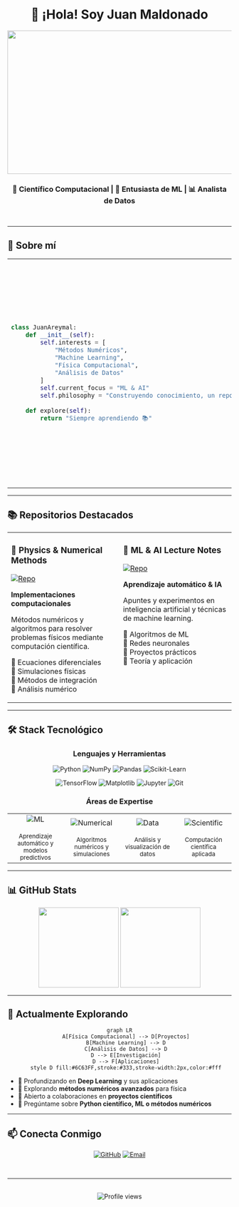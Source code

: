 <div align="center">

# 👋 ¡Hola! Soy Juan Maldonado

<img width="1280" height="322" alt="image" src="https://github.com/user-attachments/assets/a22eb203-e46a-4a40-888e-db72cb806f22" />

<br>

### 🔬 Científico Computacional | 🤖 Entusiasta de ML | 📊 Analista de Datos

<br>

---

</div>

## 🎯 Sobre mí

<table>
<tr>
<td width="50%">

```python
class JuanAreymal:
    def __init__(self):
        self.interests = [
            "Métodos Numéricos",
            "Machine Learning",
            "Física Computacional",
            "Análisis de Datos"
        ]
        self.current_focus = "ML & AI"
        self.philosophy = "Construyendo conocimiento, un repositorio a la vez 🚀"
    
    def explore(self):
        return "Siempre aprendiendo 📚"
```

</td>
<td width="50%">

### 💡 Mi Enfoque

Combino **física**, **matemáticas** y **programación** para resolver problemas complejos. Me apasiona transformar teoría en código funcional y explorar cómo el aprendizaje automático puede aplicarse a desafíos científicos.

</td>
</tr>
</table>

---

## 📚 Repositorios Destacados

<div align="center">

<table>
<tr>
<td width="50%" valign="top">

### 🧮 Physics & Numerical Methods
[![Repo](https://img.shields.io/badge/Ver_Repositorio-6C63FF?style=for-the-badge&logo=github&logoColor=white)](https://github.com/juareymal-ui/Physics_Numerical_Methods)

**Implementaciones computacionales**

Métodos numéricos y algoritmos para resolver problemas físicos mediante computación científica.

🔹 Ecuaciones diferenciales  
🔹 Simulaciones físicas  
🔹 Métodos de integración  
🔹 Análisis numérico  

</td>
<td width="50%" valign="top">

### 🤖 ML & AI Lecture Notes
[![Repo](https://img.shields.io/badge/Ver_Repositorio-ff6b6b?style=for-the-badge&logo=github&logoColor=white)](https://github.com/juareymal-ui/ML_AI_Lecture_Notes)

**Aprendizaje automático & IA**

Apuntes y experimentos en inteligencia artificial y técnicas de machine learning.

🔹 Algoritmos de ML  
🔹 Redes neuronales  
🔹 Proyectos prácticos  
🔹 Teoría y aplicación  

</td>
</tr>
</table>

</div>

---

## 🛠️ Stack Tecnológico

<div align="center">

### Lenguajes y Herramientas

<p>
<img src="https://img.shields.io/badge/Python-Scientific-4584b6?style=for-the-badge&logo=python&logoColor=white" alt="Python"/>
<img src="https://img.shields.io/badge/NumPy-013243?style=for-the-badge&logo=numpy&logoColor=white" alt="NumPy"/>
<img src="https://img.shields.io/badge/Pandas-150458?style=for-the-badge&logo=pandas&logoColor=white" alt="Pandas"/>
<img src="https://img.shields.io/badge/Scikit--Learn-F7931E?style=for-the-badge&logo=scikit-learn&logoColor=white" alt="Scikit-Learn"/>
</p>

<p>
<img src="https://img.shields.io/badge/TensorFlow-FF6F00?style=for-the-badge&logo=tensorflow&logoColor=white" alt="TensorFlow"/>
<img src="https://img.shields.io/badge/Matplotlib-11557c?style=for-the-badge&logo=python&logoColor=white" alt="Matplotlib"/>
<img src="https://img.shields.io/badge/Jupyter-F37626?style=for-the-badge&logo=jupyter&logoColor=white" alt="Jupyter"/>
<img src="https://img.shields.io/badge/Git-F05032?style=for-the-badge&logo=git&logoColor=white" alt="Git"/>
</p>

### Áreas de Expertise

<table>
<tr>
<td align="center" width="25%">
<img src="https://img.shields.io/badge/Machine-Learning-ff6b6b?style=for-the-badge" alt="ML"/>
<br><br>
<sub>Aprendizaje automático y modelos predictivos</sub>
</td>
<td align="center" width="25%">
<img src="https://img.shields.io/badge/Numerical-Methods-6C63FF?style=for-the-badge" alt="Numerical"/>
<br><br>
<sub>Algoritmos numéricos y simulaciones</sub>
</td>
<td align="center" width="25%">
<img src="https://img.shields.io/badge/Data-Analysis-4584b6?style=for-the-badge" alt="Data"/>
<br><br>
<sub>Análisis y visualización de datos</sub>
</td>
<td align="center" width="25%">
<img src="https://img.shields.io/badge/Scientific-Computing-51cf66?style=for-the-badge" alt="Scientific"/>
<br><br>
<sub>Computación científica aplicada</sub>
</td>
</tr>
</table>

</div>

---

## 📊 GitHub Stats

<div align="center">

<img height="180em" src="https://github-readme-stats.vercel.app/api?username=juareymal-ui&show_icons=true&theme=tokyonight&include_all_commits=true&count_private=true"/>
<img height="180em" src="https://github-readme-stats.vercel.app/api/top-langs/?username=juareymal-ui&layout=compact&langs_count=8&theme=tokyonight"/>

</div>

---

## 🌱 Actualmente Explorando

<div align="center">

```mermaid
graph LR
    A[Física Computacional] --> D[Proyectos]
    B[Machine Learning] --> D
    C[Análisis de Datos] --> D
    D --> E[Investigación]
    D --> F[Aplicaciones]
    style D fill:#6C63FF,stroke:#333,stroke-width:2px,color:#fff
```

</div>

- 🔭 Profundizando en **Deep Learning** y sus aplicaciones
- 🌱 Explorando **métodos numéricos avanzados** para física
- 👯 Abierto a colaboraciones en **proyectos científicos**
- 💬 Pregúntame sobre **Python científico, ML o métodos numéricos**

---

## 📫 Conecta Conmigo

<div align="center">

[![GitHub](https://img.shields.io/badge/GitHub-juareymal--ui-181717?style=for-the-badge&logo=github&logoColor=white)](https://github.com/juareymal-ui)
[![Email](https://img.shields.io/badge/Email-Contacto-D14836?style=for-the-badge&logo=gmail&logoColor=white)](mailto:tu-email@example.com)

<br>

---

<br>

<img src="https://komarev.com/ghpvc/?username=juareymal-ui&color=6C63FF&style=for-the-badge&label=Visitas+al+Perfil" alt="Profile views"/>

</div>
